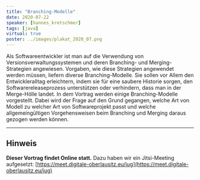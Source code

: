 ```yaml
---
title: "Branching-Modelle"
date: 2020-07-22
speaker: [hannes_kretschmer]
tags: [java]
virtual: true
poster: ../images/plakat_2020_07.png
---
```


Als Softwareentwickler ist man auf die Verwendung von Versionsverwaltungssystemen und deren Branching- und Merging-Strategien angewiesen. Vorgaben, wie diese Strategien angewendet werden müssen, liefern diverse Branching-Modelle. Sie sollen vor Allem den Entwickleralltag erleichtern, indem sie für eine saubere Historie sorgen, den Softwarereleaseprozess unterstützen oder verhindern, dass man in der Merge-Hölle landet.
In dem Vortrag werden einige Branching-Modelle vorgestellt. Dabei wird der Frage auf den Grund gegangen, welche Art von Modell zu welcher Art von Softwareprojekt passt und welche allgemeingültigen Vorgehensweisen beim Branching und Merging daraus gezogen werden können.

---

## Hinweis

**Dieser Vortrag findet Online statt.** Dazu haben wir ein Jitsi-Meeting aufgesetzt: [https://meet.digitale-oberlausitz.eu/jug](https://meet.digitale-oberlausitz.eu/jug)



